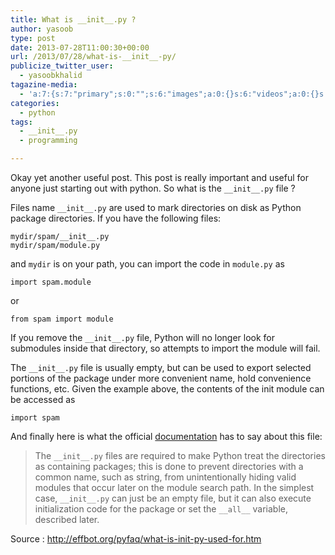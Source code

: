 ```yaml
---
title: What is __init__.py ?
author: yasoob
type: post
date: 2013-07-28T11:00:30+00:00
url: /2013/07/28/what-is-__init__-py/
publicize_twitter_user:
  - yasoobkhalid
tagazine-media:
  - 'a:7:{s:7:"primary";s:0:"";s:6:"images";a:0:{}s:6:"videos";a:0:{}s:11:"image_count";i:0;s:6:"author";s:8:"38253445";s:7:"blog_id";s:8:"55796613";s:9:"mod_stamp";s:19:"2013-07-28 11:08:47";}'
categories:
  - python
tags:
  - __init__.py
  - programming

---
```

Okay yet another useful post. This post is really important and useful for anyone just starting out with python. So what is the `__init__.py` file ?

Files name `__init__.py` are used to mark directories on disk as Python package directories. If you have the following files:

```
mydir/spam/__init__.py
mydir/spam/module.py
```

and `mydir` is on your path, you can import the code in `module.py` as

```
import spam.module
```

or

```
from spam import module
```

If you remove the `__init__.py` file, Python will no longer look for submodules inside that directory, so attempts to import the module will fail.

The `__init__.py` file is usually empty, but can be used to export selected portions of the package under more convenient name, hold convenience functions, etc. Given the example above, the contents of the init module can be accessed as

```
import spam
```

And finally here is what the official [documentation](http://docs.python.org/tutorial/modules.html#packages) has to say about this file:

    
> The `__init__.py` files are required to make Python treat the directories as containing packages; this is done to prevent directories with a common name, such as string, from unintentionally hiding valid modules that occur later on the module search path. In the simplest case, `__init__.py` can just be an empty file, but it can also execute initialization code for the package or set the `__all__` variable, described later.
    
    

Source : http://effbot.org/pyfaq/what-is-init-py-used-for.htm
